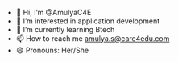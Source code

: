 - 👋 Hi, I’m @AmulyaC4E
- 👀 I’m interested in application development
- 🌱 I’m currently learning Btech
- 📫 How to reach me amulya.s@care4edu.com
- 😄 Pronouns: Her/She


<!---
AmulyaC4E/AmulyaC4E is a ✨ special ✨ repository because its `README.md` (this file) appears on your GitHub profile.
You can click the Preview link to take a look at your changes.
--->
